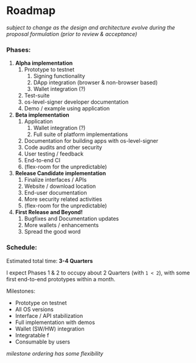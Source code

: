 # Roadmap 

_subject to change as the design and architecture evolve
during the proposal formulation (prior to review & acceptance)_

### Phases:

1. __Alpha implementation__
    1. Prototype to testnet
        1. Signing functionality
        1. DApp integration (browser & non-browser based)
        1. Wallet integration (?)
    1. Test-suite
    1. os-level-signer developer documentation
    1. Demo / example using application
1. __Beta implementation__
    1. Application
        1. Wallet integration (?)
        1. Full suite of platform implementations
    1. Documentation for building apps with os-level-signer
    1. Code audits and other security
    1. User testing / feedback
    1. End-to-end CI
    1. (flex-room for the unpredictable)
1. __Release Candidate implementation__
    1. Finalize interfaces / APIs
    1. Website / download location
    1. End-user documentation
    1. More security related activities
    1. (flex-room for the unpredictable)
1. __First Release and Beyond!__
    1. Bugfixes and Documentation updates
    1. More wallets / enhancements
    1. Spread the good word

### Schedule:

Estimated total time: __3-4 Quarters__

I expect Phases 1 & 2 to occupy about 2 Quarters (with `1 < 2`),
with some first end-to-end prototypes within a month.

Milestones:

- Prototype on testnet
- All OS versions
- Interface / API stabilization
- Full implementation with demos
- Wallet (SW/HW) integration
- Integratable f
- Consumable by users

_milestone ordering has some flexibility_
